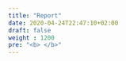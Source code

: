```yaml
---
title: "Report"
date: 2020-04-24T22:47:10+02:00
draft: false
weight : 1200
pre: "<b> </b>"
---
```



